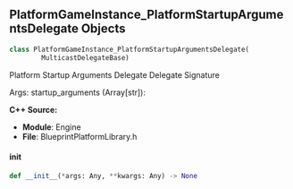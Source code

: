 ## PlatformGameInstance_PlatformStartupArgumentsDelegate Objects

```python
class PlatformGameInstance_PlatformStartupArgumentsDelegate(
        MulticastDelegateBase)
```

Platform Startup Arguments Delegate  Delegate Signature

Args:
    startup_arguments (Array[str]):

**C++ Source:**

- **Module**: Engine
- **File**: BlueprintPlatformLibrary.h

<a id="unreal.PlatformGameInstance_PlatformStartupArgumentsDelegate.__init__"></a>

#### __init__

```python
def __init__(*args: Any, **kwargs: Any) -> None
```

<a id="unreal.ProjectileMovementComponent_OnProjectileBounceDelegate"></a>